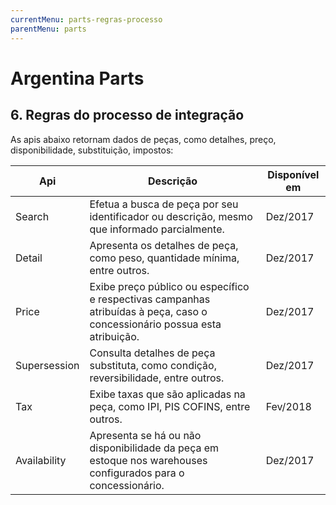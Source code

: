 ```yaml
---
currentMenu: parts-regras-processo
parentMenu: parts
---
```


# Argentina Parts

## 6. Regras do processo de integração

As apis abaixo retornam dados de peças, como detalhes, preço, disponibilidade, substituição, impostos:

|Api| Descrição |Disponível em| 
|---------|----------------------------------|-------------|
|Search|	Efetua a busca de peça por seu identificador ou descrição, mesmo que informado parcialmente.| Dez/2017 |
|Detail|	Apresenta os detalhes de peça, como peso, quantidade mínima, entre outros.| Dez/2017 |
|Price|		Exibe preço público ou específico e respectivas campanhas atribuídas à peça, caso o concessionário possua esta atribuição. | Dez/2017 |
|Supersession|	Consulta detalhes de peça substituta, como condição, reversibilidade, entre outros. | Dez/2017 |
|Tax|	Exibe taxas que são aplicadas na peça, como IPI, PIS COFINS, entre outros. | Fev/2018 |
|Availability|	Apresenta se há ou não disponibilidade da peça em estoque nos warehouses configurados para o concessionário.| Dez/2017 |

